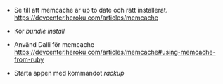 * Se till att memcache är up to date och rätt installerat.
  https://devcenter.heroku.com/articles/memcache

* Kör _bundle install_

* Använd Dalli för memcache
  https://devcenter.heroku.com/articles/memcache#using-memcache-from-ruby

* Starta appen med kommandot _rackup_

